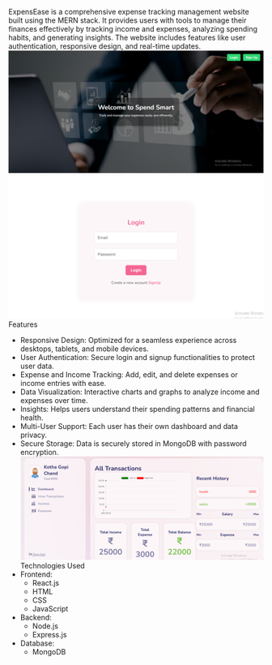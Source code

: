 ExpensEase is a comprehensive expense tracking management website built using the MERN stack. It provides users with tools to manage their finances effectively by tracking income and expenses, analyzing spending habits, and generating insights. The website includes features like user authentication, responsive design, and real-time updates.
![image alt](https://github.com/kothachand/Spend-Smart/blob/af354e618dad0de87d955d363c36173c3d3af09b/Screenshot%20(75).png)
![image alt](https://github.com/kothachand/Spend-Smart/blob/e3b827be190276e1bcf9b44f208269f2862dc6ef/Screenshot%20(76).png)
Features
 * Responsive Design: Optimized for a seamless experience across desktops, tablets, and mobile 
   devices.
 * User Authentication: Secure login and signup functionalities to protect user data.
 * Expense and Income Tracking: Add, edit, and delete expenses or income entries with ease.
 * Data Visualization: Interactive charts and graphs to analyze income and expenses over time.
 * Insights: Helps users understand their spending patterns and financial health.
 * Multi-User Support: Each user has their own dashboard and data privacy.
 * Secure Storage: Data is securely stored in MongoDB with password encryption.
 ![image alt](https://github.com/kothachand/Spend-Smart/blob/e8faeab36285f7dfcbd7e757775bb8ab8c79571a/Screenshot%20(85).png)
Technologies Used
* Frontend:
   * React.js
   * HTML
   * CSS
   * JavaScript
* Backend:
   * Node.js
   * Express.js
* Database:
  * MongoDB
